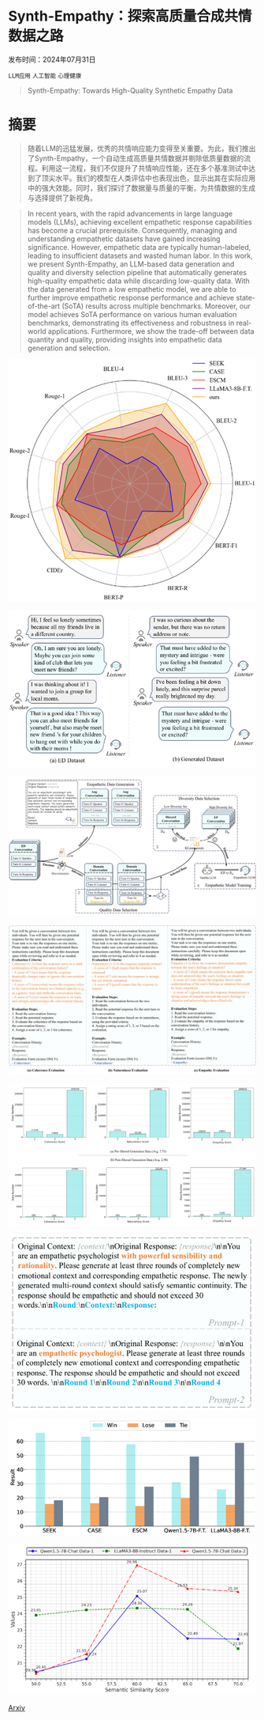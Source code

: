 # Synth-Empathy：探索高质量合成共情数据之路

发布时间：2024年07月31日

`LLM应用` `人工智能` `心理健康`

> Synth-Empathy: Towards High-Quality Synthetic Empathy Data

# 摘要

> 随着LLM的迅猛发展，优秀的共情响应能力变得至关重要。为此，我们推出了Synth-Empathy，一个自动生成高质量共情数据并剔除低质量数据的流程。利用这一流程，我们不仅提升了共情响应性能，还在多个基准测试中达到了顶尖水平。我们的模型在人类评估中也表现出色，显示出其在实际应用中的强大效能。同时，我们探讨了数据量与质量的平衡，为共情数据的生成与选择提供了新视角。

> In recent years, with the rapid advancements in large language models (LLMs), achieving excellent empathetic response capabilities has become a crucial prerequisite. Consequently, managing and understanding empathetic datasets have gained increasing significance. However, empathetic data are typically human-labeled, leading to insufficient datasets and wasted human labor. In this work, we present Synth-Empathy, an LLM-based data generation and quality and diversity selection pipeline that automatically generates high-quality empathetic data while discarding low-quality data. With the data generated from a low empathetic model, we are able to further improve empathetic response performance and achieve state-of-the-art (SoTA) results across multiple benchmarks. Moreover, our model achieves SoTA performance on various human evaluation benchmarks, demonstrating its effectiveness and robustness in real-world applications. Furthermore, we show the trade-off between data quantity and quality, providing insights into empathetic data generation and selection.

![Synth-Empathy：探索高质量合成共情数据之路](../../../paper_images/2407.21669/x1.png)

![Synth-Empathy：探索高质量合成共情数据之路](../../../paper_images/2407.21669/x2.png)

![Synth-Empathy：探索高质量合成共情数据之路](../../../paper_images/2407.21669/x3.png)

![Synth-Empathy：探索高质量合成共情数据之路](../../../paper_images/2407.21669/x4.png)

![Synth-Empathy：探索高质量合成共情数据之路](../../../paper_images/2407.21669/x5.png)

![Synth-Empathy：探索高质量合成共情数据之路](../../../paper_images/2407.21669/x6.png)

![Synth-Empathy：探索高质量合成共情数据之路](../../../paper_images/2407.21669/x7.png)

![Synth-Empathy：探索高质量合成共情数据之路](../../../paper_images/2407.21669/x8.png)

[Arxiv](https://arxiv.org/abs/2407.21669)